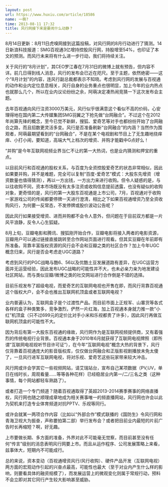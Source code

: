 ```yaml
---
layout: post
url: https://www.huxiu.com/article/18586
name: 一萌?
time: 2013-08-11 17:32
title: 风行网接下来是要闹什么动静？
---
```

8月14日更新：8月11日虎嗅网接到这篇投稿，对风行网的8月行动进行了猜测。14日新浪科技报道：SMG百视通3亿增持控股风行网，持股增至54%，也印证了本文的预测。而风行未来将有什么进一步行动，我们将持续关注。

关于风行的“8月计划”，其CEO罗江春在7月31日的微博上就有预告，但内容不详。前几日得到线人消息，风行的发布会已近在咫尺。至于主题，依然绝密——这个“8月计划”的内容，连风行副总裁都表示不知晓。考虑到风行网的发展与百视通的动作和业内定位息息相关，风行自身的业务重点也很明显，加上今年的业内热点也就那么几个，所以在业内议论纷纷之余，阿萌决定凑热闹竞猜一下这次发布会主题。

去年百视通向风行注资3000万美元，风行似乎很满意这个看似不高的价码，心安理得地在国内第二大传媒集团SMG羽翼之下抢先做“台网融合”。不过这个在2012年尚算先锋的概念，至今已觉不新鲜，搜狐、爱奇艺等对手也都纷纷开始了台网融合之路，而且招数更灵活多变。风行是否准备刷新“台网融合”的内涵？当然作为围观者，阿萌最期望看到的“台网融合”，不是在某个电视剧和节目上了无生趣地挠痒痒、小打小闹，要知道，高端大气上档次的增资、并购才能戳中G点好么！

“并购”是今年互联网视频业界当仁不让的第一大热词，也是业内猜测和押宝的重点。

以目前风行和百视通的股权关系，与百度为全资控股爱奇艺的状态非常相似，因此如果要并购，并不是难题，完全可以复制“百度-爱奇艺”模式：大股东先增资（增资数量也值得猜测），再以一方出钱，一方出力来进行收购。但令人疑惑的是，与以往收购不同，资本市场既没有太多注资或收购信息提前透露，也没有疑似的收购对象，更奇怪的是，风行的第一大股东百视通是上市公司，7月，百视通对于收购一家游戏公司的传闻都要停牌一天进行澄清，相比之下如果百视通增资乃至全资收购风行，为何要一反常态，不发停牌或股价波动公告呢？

因此风行如果接受增资、进而并购都不会令人意外，但问题在于目前双方都是一片风平浪静，反令人心生狐疑。

8月上旬，豆瓣电影和腾讯、搜狐刚开始合作，豆瓣电影将接入两者的电影资源，豆瓣用户可以通过链接直接跳转至合作网站页面进行观看。但其实豆瓣在年前即有所准备。背靠丰富版权资源的风行会不会和豆瓣之类的社区合作？加上今年UGC概念归来，风行是否会考虑走UGC道路？

考虑到风行的PGC战略与酷6、56以及优酷土豆发展道路有差异，在UGC运营方面并无运营经验，因此发布UGC战略的可能性并不大，也未必亲力亲为地发建设社区网站，而与类似豆瓣/微博之类的社交网站进行合作倒是不错的选择。

目前乐视发布了超级电视，而爱奇艺的互联网电视也开售在即，而风行背靠百视通这个版权大户，会不会也推出互联网机顶盒或者互联网电视？

业内普遍认为，互联网盒子是个过渡性产品。而目前市面上正规军、山寨货等各式各样的盒子种类繁多，竞争激烈，俨然一片红海，加上百视通本身就力推一款“小红”机顶盒（只不过699元的定价比对手小米和乐视都贵了许多），因此风行再做互联网机顶盒的可能性不大。

因为背后有第一大股东百视通的缘故，风行网作为是互联网视频提供商，又有着强烈的传统电视行业背景。百视通本身于2010年6月就获得了互联网电视牌照（即所谓“互联网电视视听节目许可证”），在今年“互联网电视”概念大热的背景下，风行仅背靠着百视通庞大的影音版权库，仅仅做台网融合和正版影视剧播放未免太傻了，一旦风行进军互联网电视，将对乐视、爱奇艺这些玩家带来较大冲击。

风行网或许会学其它一些视频网站，请艾瑞站台，宣布自己某项数据（PV,UV，单日在线时长，周观看量……等等各种花样）已经稳居业内第一/二/三名之类（这种事情，每个网站都轻车熟路了）。

或者打造一个专门频道？随着百视通取得了英超2013-2014赛季赛事的网络直播权，风行网也随之顺理成章地成为相关赛事唯一的频直播网站，风行网也许会以此为契机来打造专业体育频道对抗PPTV、乐视等同行。

或许会就某一两项合作内容（比如以“外部合作”模式联播的《国防生》令风行网和青海卫视大为振奋，声称要拍第二部）举行发布会？或者把目前业内最短的片前广告时长再缩短？啊，好无趣。

上市要做长期、多方面的准备，外界对此不可能毫无觉察，而目前甚至没有任何“传言”级别的消息表明风行网要上市。而且从运作程序、公司发展策略上来看，兹事体大，短期内不可能成行。

总的来说，资本变动（百视通增资风行/风行收购）、硬件产品开发（互联网电视）两方面的宏观动作引起的兴奋点最高，可能性也最大（至于对业内产生什么样的影响，则要看具体的融资规模了），而发展运营上的微观变化则属于常规行动，预料不会立即对其它同行产生较大影响甚至威胁。

